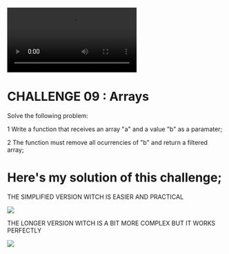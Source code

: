 <a target="_blank"><video src="https://www.canva.com/design/DAFAM9lISbU/rwz0_nF7KRKvzeSkcSiC_g/view?utm_content=DAFAM9lISbU&utm_campaign=designshare&utm_medium=link2&utm_source=sharebutton" target="_blank"></a>



# CHALLENGE 09 : Arrays 

Solve the following problem:

1 Write a function that receives an array "a" and a value "b" as a paramater;
</br> 

2 The function must remove all ocurrencies of "b" and return a filtered array;





# Here's my solution of this challenge;



THE SIMPLIFIED VERSION WITCH IS EASIER AND PRACTICAL


<a target="_blank"><img src="https://mir-s3-cdn-cf.behance.net/project_modules/fs/4965e5142914517.6278ff6741f0f.png" target="_blank"></a>



THE LONGER VERSION WITCH IS A BIT MORE COMPLEX BUT IT WORKS PERFECTLY


<a target="_blank"><img src="https://mir-s3-cdn-cf.behance.net/project_modules/fs/f9cd6e142914517.6278ff6742743.png" target="_blank"></a>

